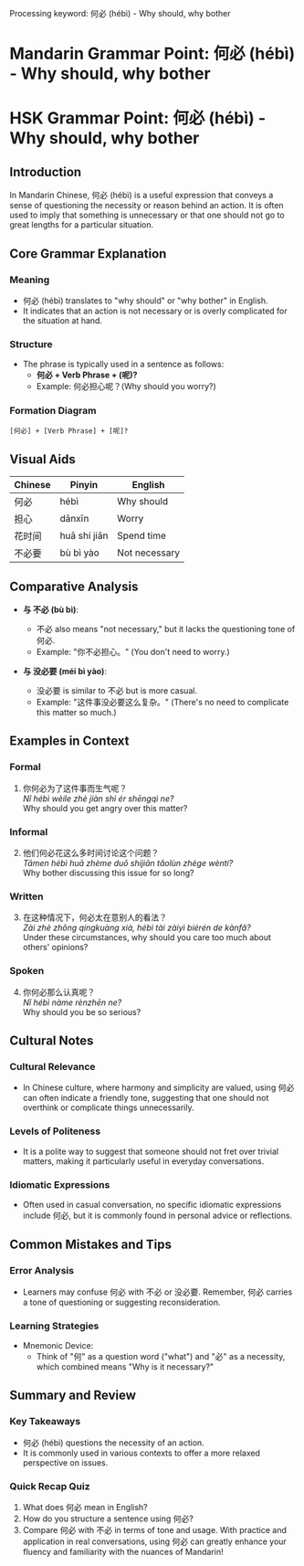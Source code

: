 Processing keyword: 何必 (hébì) - Why should, why bother
# Mandarin Grammar Point: 何必 (hébì) - Why should, why bother
# HSK Grammar Point: 何必 (hébì) - Why should, why bother
## Introduction
In Mandarin Chinese, 何必 (hébì) is a useful expression that conveys a sense of questioning the necessity or reason behind an action. It is often used to imply that something is unnecessary or that one should not go to great lengths for a particular situation.
## Core Grammar Explanation
### Meaning
- 何必 (hébì) translates to "why should" or "why bother" in English.
- It indicates that an action is not necessary or is overly complicated for the situation at hand.
### Structure
- The phrase is typically used in a sentence as follows: 
  - **何必 + Verb Phrase + (呢)?**
  - Example: 何必担心呢？(Why should you worry?)
### Formation Diagram
```
[何必] + [Verb Phrase] + [呢]?
```
## Visual Aids
| Chinese   | Pinyin     | English                |
|-----------|------------|------------------------|
| 何必      | hébì       | Why should             |
| 担心      | dānxīn     | Worry                  |
| 花时间    | huā shí jiān | Spend time           |
| 不必要    | bù bì yào  | Not necessary          |
## Comparative Analysis
- **与 不必 (bù bì)**:
  - 不必 also means "not necessary," but it lacks the questioning tone of 何必.
  - Example: "你不必担心。" (You don't need to worry.)
  
- **与 没必要 (méi bì yào)**:
  - 没必要 is similar to 不必 but is more casual.
  - Example: "这件事没必要这么复杂。" (There's no need to complicate this matter so much.)
## Examples in Context
### Formal
1. 你何必为了这件事而生气呢？  
   *Nǐ hébì wèile zhè jiàn shì ér shēngqì ne?*  
   Why should you get angry over this matter?
### Informal
2. 他们何必花这么多时间讨论这个问题？  
   *Tāmen hébì huā zhème duō shíjiān tǎolùn zhège wèntí?*  
   Why bother discussing this issue for so long?
### Written
3. 在这种情况下，何必太在意别人的看法？  
   *Zài zhè zhǒng qíngkuàng xià, hébì tài zàiyì biérén de kànfǎ?*  
   Under these circumstances, why should you care too much about others' opinions?
### Spoken
4. 你何必那么认真呢？  
   *Nǐ hébì nàme rènzhēn ne?*  
   Why should you be so serious?
## Cultural Notes
### Cultural Relevance
- In Chinese culture, where harmony and simplicity are valued, using 何必 can often indicate a friendly tone, suggesting that one should not overthink or complicate things unnecessarily.
  
### Levels of Politeness
- It is a polite way to suggest that someone should not fret over trivial matters, making it particularly useful in everyday conversations.
### Idiomatic Expressions
- Often used in casual conversation, no specific idiomatic expressions include 何必, but it is commonly found in personal advice or reflections.
## Common Mistakes and Tips
### Error Analysis
- Learners may confuse 何必 with 不必 or 没必要. Remember, 何必 carries a tone of questioning or suggesting reconsideration.
  
### Learning Strategies
- Mnemonic Device: 
  - Think of "何" as a question word ("what") and "必" as a necessity, which combined means "Why is it necessary?"
## Summary and Review
### Key Takeaways
- 何必 (hébì) questions the necessity of an action.
- It is commonly used in various contexts to offer a more relaxed perspective on issues.
  
### Quick Recap Quiz
1. What does 何必 mean in English?
2. How do you structure a sentence using 何必?
3. Compare 何必 with 不必 in terms of tone and usage. 
With practice and application in real conversations, using 何必 can greatly enhance your fluency and familiarity with the nuances of Mandarin!
